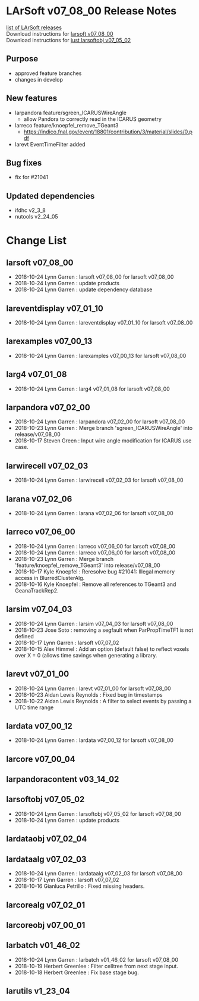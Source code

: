 # LArSoft v07_08_00 Release Notes



[list of LArSoft releases](LArSoft_release_list)  
Download instructions for [larsoft v07_08_00](http://scisoft.fnal.gov/scisoft/bundles/larsoft/v07_08_00/larsoft-v07_08_00.html)  
Download instructions for [just larsoftobj v07_05_02](http://scisoft.fnal.gov/scisoft/bundles/larsoftobj/v07_05_02/larsoftobj-v07_05_02.html)

## Purpose

-   approved feature branches
-   changes in develop

## New features

-   larpandora feature/sgreen_ICARUSWireAngle
    -   allow Pandora to correctly read in the ICARUS geometry
-   larreco feature/knoepfel_remove_TGeant3
    -   https://indico.fnal.gov/event/18801/contribution/3/material/slides/0.pdf
-   larevt EventTimeFilter added

## Bug fixes

-   fix for \#21041

## Updated dependencies

-   ifdhc v2_3_8
-   nutools v2_24_05

# Change List

## larsoft v07_08_00

-   2018-10-24 Lynn Garren : larsoft v07_08_00 for larsoft v07_08_00
-   2018-10-24 Lynn Garren : update products
-   2018-10-24 Lynn Garren : update dependency database

## lareventdisplay v07_01_10

-   2018-10-24 Lynn Garren : lareventdisplay v07_01_10 for larsoft v07_08_00

## larexamples v07_00_13

-   2018-10-24 Lynn Garren : larexamples v07_00_13 for larsoft v07_08_00

## larg4 v07_01_08

-   2018-10-24 Lynn Garren : larg4 v07_01_08 for larsoft v07_08_00

## larpandora v07_02_00

-   2018-10-24 Lynn Garren : larpandora v07_02_00 for larsoft v07_08_00
-   2018-10-23 Lynn Garren : Merge branch 'sgreen_ICARUSWireAngle' into release/v07_08_00
-   2018-10-17 Steven Green : Input wire angle modification for ICARUS use case.

## larwirecell v07_02_03

-   2018-10-24 Lynn Garren : larwirecell v07_02_03 for larsoft v07_08_00

## larana v07_02_06

-   2018-10-24 Lynn Garren : larana v07_02_06 for larsoft v07_08_00

## larreco v07_06_00

-   2018-10-24 Lynn Garren : larreco v07_06_00 for larsoft v07_08_00
-   2018-10-24 Lynn Garren : larreco v07_06_00 for larsoft v07_08_00
-   2018-10-23 Lynn Garren : Merge branch 'feature/knoepfel_remove_TGeant3' into release/v07_08_00
-   2018-10-17 Kyle Knoepfel : Reresolve bug \#21041: Illegal memory access in BlurredClusterAlg.
-   2018-10-16 Kyle Knoepfel : Remove all references to TGeant3 and GeanaTrackRep2.

## larsim v07_04_03

-   2018-10-24 Lynn Garren : larsim v07_04_03 for larsoft v07_08_00
-   2018-10-23 Jose Soto : removing a segfault when ParPropTimeTF1 is not defined
-   2018-10-17 Lynn Garren : larsoft v07_07_02
-   2018-10-15 Alex Himmel : Add an option (default false) to reflect voxels over X = 0 (allows time savings when generating a library.

## larevt v07_01_00

-   2018-10-24 Lynn Garren : larevt v07_01_00 for larsoft v07_08_00
-   2018-10-23 Aidan Lewis Reynolds : Fixed bug in timestamps
-   2018-10-22 Aidan Lewis Reynolds : A filter to select events by passing a UTC time range

## lardata v07_00_12

-   2018-10-24 Lynn Garren : lardata v07_00_12 for larsoft v07_08_00

## larcore v07_00_04

## larpandoracontent v03_14_02

## larsoftobj v07_05_02

-   2018-10-24 Lynn Garren : larsoftobj v07_05_02 for larsoft v07_08_00
-   2018-10-24 Lynn Garren : update products

## lardataobj v07_02_04

## lardataalg v07_02_03

-   2018-10-24 Lynn Garren : lardataalg v07_02_03 for larsoft v07_08_00
-   2018-10-17 Lynn Garren : larsoft v07_07_02
-   2018-10-16 Gianluca Petrillo : Fixed missing headers.

## larcorealg v07_02_01

## larcoreobj v07_00_01

## larbatch v01_46_02

-   2018-10-24 Lynn Garren : larbatch v01_46_02 for larsoft v07_08_00
-   2018-10-19 Herbert Greenlee : Filter celltree from next stage input.
-   2018-10-18 Herbert Greenlee : Fix base stage bug.

## larutils v1_23_04
